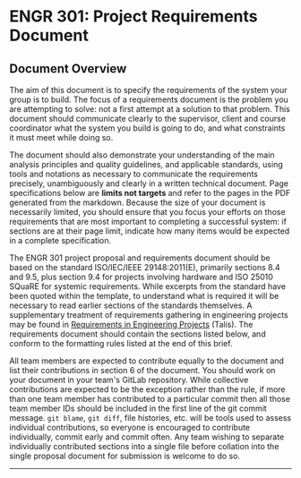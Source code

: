# ENGR 301: Project Requirements Document

## Document Overview

The aim of this document is to specify the requirements of the system
your group is to build. The focus of a requirements document is the
problem you are attempting to solve: not a first attempt at a solution
to that problem. This document should communicate clearly to the
supervisor, client and course coordinator what the system you build is
going to do, and what constraints it must meet while doing so.

The document should also demonstrate your understanding of the main
analysis principles and quality guidelines, and applicable standards,
using tools and notations as necessary to communicate the requirements
precisely, unambiguously and clearly in a written technical document.
Page specifications below are **limits not targets** and refer to the
pages in the PDF generated from the markdown. Because the size of your
document is necessarily limited, you should ensure that you focus your
efforts on those requirements that are most important to completing a
successful system: if sections are at their page limit, indicate how
many items would be expected in a complete specification.

The ENGR 301 project proposal and requirements document should be based
on the standard ISO/IEC/IEEE 29148:2011(E), primarily sections 8.4 and
9.5, plus section 9.4 for projects involving hardware and ISO 25010
SQuaRE for systemic requirements. While excerpts from the standard have
been quoted within the template, to understand what is required it will
be necessary to read earlier sections of the standards themselves. A
supplementary treatment of requirements gathering in engineering
projects may be found in
[Requirements in Engineering Projects](https://victoria.rl.talis.com/items/F166DA94-DAD8-FBDB-0785-7A63C9BA3603.html?referrer=%2Flists%2F5886F297-2506-1F17-45D9-7F04CEE284EE.html%23item-F166DA94-DAD8-FBDB-0785-7A63C9BA3603)
(Talis). The requirements document should contain the sections listed
below, and conform to the formatting rules listed at the end of this
brief.

All team members are expected to contribute equally to the document and
list their contributions in section 6 of the document. You should work
on your document in your team's GitLab repository. While collective
contributions are expected to be the exception rather than the rule, if
more than one team member has contributed to a particular commit then
all those team member IDs should be included in the first line of the
git commit message. `git blame`, `git diff`, file histories, etc. will
be tools used to assess individual contributions, so everyone is
encouraged to contribute individually, commit early and commit often.
Any team wishing to separate individually contributed sections into a
single file before collation into the single proposal document for
submission is welcome to do so.

---
